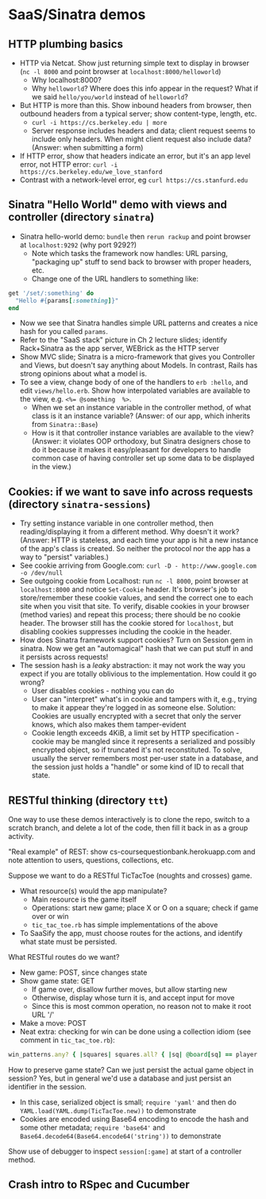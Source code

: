 # SaaS/Sinatra demos

## HTTP plumbing basics

* HTTP via Netcat. Show just returning simple text to display in browser (`nc -l 8000` and point browser at `localhost:8000/helloworld`)
  * Why localhost:8000?
  * Why `helloworld`? Where does this info appear in the request? What if we said `hello/you/world` instead of `helloworld`?
* But HTTP is more than this. Show inbound headers from browser, then outbound headers from a typical server; show content-type, length, etc.
  * `curl -i https://cs.berkeley.edu | more`
  * Server response includes headers and data; client request seems to include only headers. When might client request also include data? (Answer: when submitting a form)
* If HTTP error, show that headers indicate an error, but it's an app level error, not HTTP error: `curl -i https://cs.berkeley.edu/we_love_stanford`
* Contrast with a network-level error, eg `curl https://cs.stanfurd.edu`

## Sinatra "Hello World" demo with views and controller (directory `sinatra`)

* Sinatra hello-world demo: `bundle` then `rerun rackup` and point browser at `localhost:9292` (why port 9292?)  
  * Note which tasks the framework now handles: URL parsing, "packaging up" stuff to send back to browser with proper headers, etc.
  * Change one of the URL handlers to something like:
```ruby
get '/set/:something' do
  "Hello #{params[:something]}"
end
```
  * Now we see that Sinatra handles simple URL patterns and creates a nice hash for you called `params`.
  * Refer to the "SaaS stack" picture in Ch 2 lecture slides; identify Rack+Sinatra as the app server, WEBrick as the HTTP server
* Show MVC slide; Sinatra is a micro-framework that gives you Controller and Views, but doesn't say anything about Models.  In contrast,
Rails has strong opinions about what a model is.  
* To see a view, change body of one of the handlers to `erb :hello`, and edit `views/hello.erb`.  Show how interpolated variables are available
to the view, e.g. `<%= @something  %>`.  
  * When we set an instance variable in the controller method, of what class is it an instance variable? (Answer: of our app, which inherits from `Sinatra::Base`)
  * How is it that controller instance variables are available to the view?  (Answer: it violates OOP orthodoxy, but Sinatra designers 
  chose to do it because it makes it easy/pleasant for developers to handle common case of having controller set up some data to be 
  displayed in the view.)
  
## Cookies:  if we want to save info across requests (directory `sinatra-sessions`)

* Try setting instance variable in one controller method, then reading/displaying it from a different method. Why doesn't it work? (Answer: 
HTTP is stateless, and each time your app is hit a new instance of the app's class is created. So neither the protocol nor the app has a way to 
"persist" variables.)
* See cookie arriving from Google.com: `curl -D - http://www.google.com -o /dev/null`
* See outgoing cookie from Localhost: run `nc -l 8000`, point browser at `localhost:8000` and notice `Set-Cookie` header. It's browser's
job to store/remember these cookie values, and send the correct one to each site when you visit that site.  To verify, disable cookies
in your browser (method varies) and repeat this process; there should be no cookie header. The browser still has the cookie stored 
for `localhost`, but disabling cookies suppresses including the cookie in the header.
* How does Sinatra framework support cookies? Turn on Session gem in sinatra. Now we get an "automagical" hash that we can put
stuff in and it persists across requests!
* The session hash is a _leaky_ abstraction: it may not work the way you expect if you are totally oblivious to the implementation.  How could it go wrong?
  * User disables cookies - nothing you can do
  * User can "interpret" what's in cookie and tampers with it, e.g., trying to make it appear they're logged in as someone else. Solution: 
  Cookies are usually encrypted with a secret that only the server knows, which also makes them tamper-evident
  * Cookie length exceeds 4KiB, a limit set by HTTP specification - cookie may be mangled since it represents a serialized and possibly encrypted 
  object, so if truncated it's not reconstituted.  To solve, usually the server remembers most per-user state in a database, and the session 
  just holds a "handle" or some kind of ID to recall that state.
  

## RESTful thinking (directory `ttt`)

One way to use these demos interactively is to clone the repo, switch to
a scratch branch, and delete a lot of the code, then fill it back in as
a group activity.

"Real example" of REST: show cs-coursequestionbank.herokuapp.com and note attention to users, questions, collections, etc.

Suppose we want to do a RESTful TicTacToe (noughts and crosses) game.

* What resource(s) would the app manipulate?
  * Main resource is the game itself
  * Operations: start new game; place X or O on a square; check if game over or win
  * `tic_tac_toe.rb` has simple implementations of the above
* To SaaSify the app, must choose routes for the actions, and identify what state must be persisted.

What RESTful routes do we want?

* New game: POST, since changes state
* Show game state: GET
  * If game over, disallow further moves, but allow starting new
  * Otherwise, display whose turn it is, and accept input for move
  * Since this is most common operation, no reason not to make it root URL '/'
* Make a move: POST
* Neat extra: checking for win can be done using a collection idiom (see
comment in `tic_tac_toe.rb`):
```ruby
win_patterns.any? { |squares| squares.all? { |sq| @board[sq] == player }}
```

How to preserve game state? Can we just persist the actual game object in session? Yes, but in general we'd use a database and just persist an identifier in the session.
  * In this case, serialized object is small; `require 'yaml'` and then do `YAML.load(YAML.dump(TicTacToe.new))` to demonstrate
  * Cookies are encoded using Base64 encoding to encode the hash and some other metadata; `require 'base64'` and `Base64.decode64(Base64.encode64('string'))` to demonstrate

Show use of debugger to inspect `session[:game]` at start of a controller method.

## Crash intro to RSpec and Cucumber
